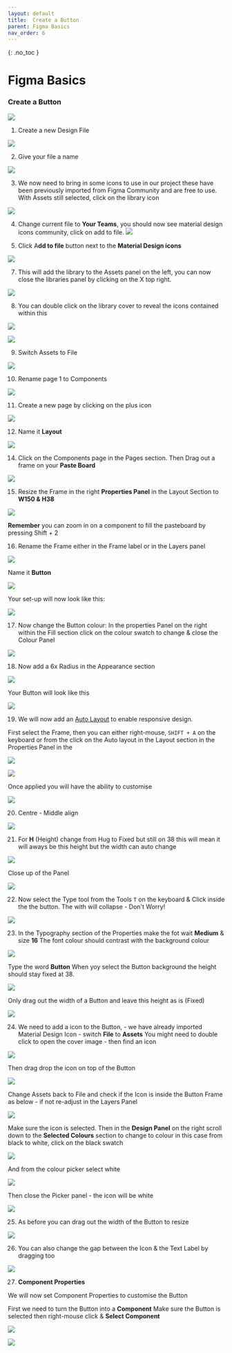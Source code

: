 ```yaml
---
layout: default
title:  Create a Button
parent: Figma Basics
nav_order: 6
---
```


{: .no_toc }

# Figma Basics

### Create a Button

![](../images/Figma_Button_2024/)


1. Create a new Design File

![](../images/Figma_Button_2024/img_21.png)


2. Give your file a name

![](../images/Figma_Button_2024/img_11.png)


3. We now need to bring in some icons to use in our project these have been previously imported from Figma Community and are free to use. With Assets still selected, click on the library icon

![](../images/Figma_Button_2024/img_12.png)


4. Change current file to **Your Teams**, you should now see material design icons community, click on add to file.
![](../images/Figma_Button_2024/img_13.png)


51. Click A**dd to file** button next to the **Material Design icons**

![](../images/Figma_Button_2024/img_14.png)


7. This will add the library to the Assets panel on the left, you can now close the libraries panel by clicking on the X top right.

![](../images/Figma_Button_2024/img_15.png)


8. You can double click on the library cover to reveal the icons contained within this

![](../images/Figma_Button_2024/img_16.png)


![](../images/Figma_Button_2024/img_22.png)


9. Switch Assets to File

![](../images/Figma_Button_2024/img_4.png)


10. Rename page 1 to Components

![](../images/Figma_Button_2024/img_17.png)


11. Create a new page by clicking on the plus icon

![](../images/Figma_Button_2024/img_18.png)


12. Name it **Layout**

![](../images/Figma_Button_2024/img_18.png)


14. Click on the Components page in the Pages section. Then Drag out a frame on your **Paste Board**

![](../images/Figma_Button_2024/img_2.png)


15. Resize the Frame in the right **Properties Panel** in the Layout 
Section to **W150 & H38** 


![](../images/Figma_Button_2024/img_9.png)


 **Remember** you can zoom in on a component to fill the pasteboard by pressing Shift + 2

16. Rename the Frame either in the Frame label or in the Layers panel


![](../images/Figma_Button_2024/comp_p_Frame.png)

Name it **Button**

![](../images/Figma_Button_2024/new_name_button.png)


Your set-up will now look like this:

![](../images/Figma_Button_2024/comp_button_name.png)


17. Now change the Button colour: In the properties Panel on the right within the Fill section click on the colour swatch to change & close the Colour Panel

![](../images/Figma_Button_2024/button_colour.png)


18. Now add a 6x Radius in the Appearance section

![](../images/Figma_Button_2024/radius_2.png)

Your Button will look like this

![](../images/Figma_Button_2024/radius_1.png)

19. We will now add an [Auto Layout](https://help.figma.com/hc/en-us/articles/5731482952599-Add-auto-layout-to-a-design) to enable responsive design.

First select the Frame, then you can either right-mouse, `SHIFT + A` on the keyboard or from the click on the Auto layout in the Layout section in the Properties Panel in the 

![](../images/Figma_Button_2024/A_Layout_panel.png)


![](../images/Figma_Button_2024/auto_layout.png)

Once applied you will have the ability to customise 

![](../images/Figma_Button_2024/button_after_hug.png)

20. Centre - Middle align

![](../images/Figma_Button_2024/layout_panel_2.png)

21. For **H** (Height) change from Hug to Fixed but still on 38 this will mean it will aways be this height but the width can auto change

![](../images/Figma_Button_2024/layout_panel_3.png)

Close up of the Panel

![](../images/Figma_Button_2024/layout_panel_4.png)

22. Now select the Type tool from the Tools `T` on the keyboard & Click inside the the button. The with will collapse - Don't Worry!

![](../images/Figma_Button_2024/Label_1.png)

23. In the Typography section of the Properties make the fot wait **Medium** & size **16** The font colour should contrast with the background colour

![](../images/Figma_Button_2024/Label_3.png)

Type the word **Button** When yoy select the Button background the height should stay fixed at 38.

![](../images/Figma_Button_2024/Label_5.png)

Only drag out the width of a Button and leave this height as is (Fixed)

![](../images/Figma_Button_2024/drag_out_Button.png)

24. We need to add a icon to the Button, - we have already imported Material Design Icon -  switch **File** to **Assets** You might need to double click to open the cover image - then find an icon


![](../images/Figma_Button_2024/icon_1.png)

Then drag drop the icon on top of the Button

![](../images/Figma_Button_2024/icon_3.png)

Change Assets back to File and check if the Icon is inside the Button Frame as below - if not re-adjust in the Layers Panel

![](../images/Figma_Button_2024/icon_4.png)

Make sure the icon is selected. Then in the **Design Panel** on the right scroll down to the **Selected Colours** section to change to colour in this case from black to white, click on the black swatch

![](../images/Figma_Button_2024/icon_5.png)

And from the colour picker select white 

![](../images/Figma_Button_2024/icon_6.png)

Then close the Picker panel - the icon will be white

![](../images/Figma_Button_2024/icon_7.png)                                      

25. As before you can drag out the width of the Button to resize

![](../images/Figma_Button_2024/icon_8.png)  

26. You can also change the gap between the Icon & the Text Label by dragging too

![](../images/Figma_Button_2024/icon_10.png) 

27. **Component Properties**

We will now set Component Properties to customise the Button

First we need to turn the Button into a **Component** Make sure the Button is selected then right-mouse click & **Select Component**

![](../images/Figma_Button_2024/prop_1.png)


![](../images/Figma_Button_2024/.png)
